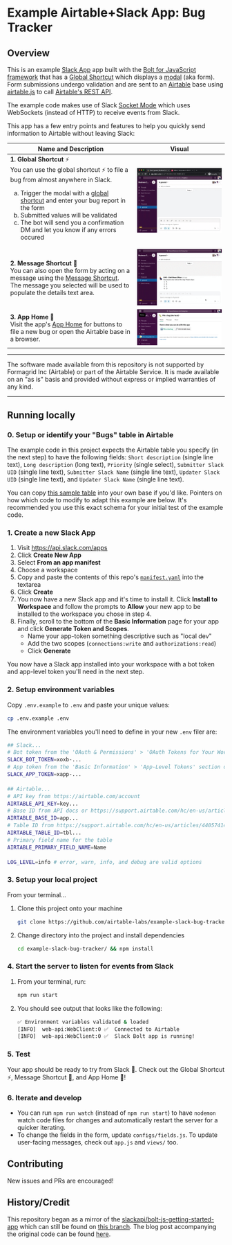 # Example Airtable+Slack App: Bug Tracker

## Overview

This is an example [Slack App](https://api.slack.com/) app built with the [Bolt for JavaScript framework](https://slack.dev/bolt-js) that has a [Global Shortcut](https://api.slack.com/interactivity/shortcuts/using#global_shortcuts) which displays a [modal](https://api.slack.com/surfaces/modals#:~:text=Modals%20provide%20focused%20spaces%20ideal,of%20any%20other%20interface%20element.) (aka form). Form submissions undergo validation and are sent to an [Airtable](https://airtable.com) base using [airtable.js](https://github.com/airtable/airtable.js) to call [Airtable's REST API](https://support.airtable.com/hc/en-us/articles/203313985-Public-REST-API).

The example code makes use of Slack [Socket Mode](https://api.slack.com/apis/connections/socket) which uses WebSockets (instead of HTTP) to receive events from Slack.

This app has a few entry points and features to help you quickly send information to Airtable without leaving Slack:

| Name and Description 	| Visual 	|
|------------------------	|------------------------------------------------------------------------------------------------------------------------------------------------------------------------------------------------------------------------------------------------------------------------------------------------------------------------------------------------------------------------------------------------------------------------------------------------------------------------------------------------------------------	|
| **1. Global Shortcut** ⚡️ <br> You can use the global shortcut :zap: to file a bug from almost anywhere in Slack.     <ol type="a"><li>Trigger the modal with a [global shortcut](https://slackhq.com/speed-up-work-with-apps-for-slack) and enter your bug report in the form</li><li>Submitted values will be validated</li><li>The bot will send you a confirmation DM and let you know if any errors occured</li></ol> 	| [![](docs/global_shortcut.gif)](docs/global_shortcut.gif) |
| **2. Message Shortcut** 💬<br> You can also open the form by acting on a message using the [Message Shortcut](https://slack.com/help/articles/360004063011-Work-with-apps-in-Slack-using-shortcuts#message-shortcuts). The message you selected will be used to populate the details text area. 	| [![](docs/message_shortcut.gif)](docs/message_shortcut.gif) |
| **3. App Home** 🏡<br> Visit the app's [App Home](https://api.slack.com/surfaces/tabs) for buttons to file a new bug or open the Airtable base in a browser.	| [![](docs/app_home.png)](docs/app_home.png) |

---

The software made available from this repository is not supported by Formagrid Inc (Airtable) or part of the Airtable Service. It is made available on an "as is" basis and provided without express or implied warranties of any kind.

---

## Running locally

### 0. Setup or identify your "Bugs" table in Airtable

The example code in this project expects the Airtable table you specify (in the next step) to have the following fields: `Short description` (single line text), `Long description` (long text), `Priority` (single select), `Submitter Slack UID` (single line text), `Submitter Slack Name` (single line text), `Updater Slack UID` (single line text), and `Updater Slack Name` (single line text).

You can copy [this sample table](https://airtable.com/shrUnY5ULVeIcOfFr) into your own base if you'd like. Pointers on how which code to modify to adapt this example are below. It's recommended you use this exact schema for your initial test of the example code.


### 1. Create a new Slack App

1. Visit https://api.slack.com/apps
2. Click **Create New App**
3. Select **From an app manifest**
4. Choose a workspace
5. Copy and paste the contents of this repo's [`manifest.yaml`](manifest.yaml) into the textarea
6. Click **Create**
7. You now have a new Slack app and it's time to install it. Click **Install to Workspace** and follow the prompts to **Allow** your new app to be installed to the workspace you chose in step 4.
8. Finally, scroll to the bottom of the **Basic Information** page for your app and click **Generate Token and Scopes**. 
    - Name your app-token something descriptive such as "local dev"
    - Add the two scopes (`connections:write` and `authorizations:read`)
    - Click **Generate**

You now have a Slack app installed into your workspace with a bot token and app-level token you'll need in the next step.

### 2. Setup environment variables

Copy `.env.example` to `.env` and paste your unique values:

```zsh
cp .env.example .env
```

The environment variables you'll need to define in your new `.env` filer are:

```zsh
## Slack...
# Bot token from the 'OAuth & Permissions' > 'OAuth Tokens for Your Workspace' section of your Slack app config off of api.slack.com/apps
SLACK_BOT_TOKEN=xoxb-...
# App token from the 'Basic Information' > 'App-Level Tokens' section of your Slack app config off of api.slack.com/apps
SLACK_APP_TOKEN=xapp-...

## Airtable...
# API key from https://airtable.com/account
AIRTABLE_API_KEY=key...
# Base ID from API docs or https://support.airtable.com/hc/en-us/articles/4405741487383
AIRTABLE_BASE_ID=app...
# Table ID from https://support.airtable.com/hc/en-us/articles/4405741487383
AIRTABLE_TABLE_ID=tbl...
# Primary field name for the table
AIRTABLE_PRIMARY_FIELD_NAME=Name

LOG_LEVEL=info # error, warn, info, and debug are valid options
```

### 3. Setup your local project

From your terminal...

1. Clone this project onto your machine
    ```zsh
    git clone https://github.com/airtable-labs/example-slack-bug-tracker.git
    ```

2. Change directory into the project and install dependencies
    ```zsh
    cd example-slack-bug-tracker/ && npm install
    ```

### 4. Start the server to listen for events from Slack
1. From your terminal, run:
    ```zsh
    npm run start
    ```

2. You should see output that looks like the following:
    ```zsh
    ✅ Environment variables validated & loaded
    [INFO]  web-api:WebClient:0 ✅  Connected to Airtable
    [INFO]  web-api:WebClient:0 ✅  Slack Bolt app is running!
    ```

### 5. Test

Your app should be ready to try from Slack 🚀. Check out the Global Shortcut ⚡️, Message Shortcut 💬, and App Home 🏡!

### 6. Iterate and develop
- You can run `npm run watch` (instead of `npm run start`) to have `nodemon` watch code files for changes and automatically restart the server for a quicker iterating.
- To change the fields in the form, update `configs/fields.js`. To update user-facing messages, check out `app.js` and `views/` too.

## Contributing

New issues and PRs are encouraged!


## History/Credit
This repository began as a mirror of the [slackapi/bolt-js-getting-started-app](https://github.com/slackapi/bolt-js-getting-started-app) which can still be found on [this branch](https://github.com/airtable-labs/example-slack-bug-tracker/tree/original-from_bolt-js-getting-started-app). The blog post accompanying the original code can be found [here](https://slack.dev/bolt-js/tutorial/getting-started).
